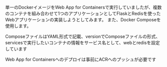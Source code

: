 単一のDockerイメージをWeb App for Containersで実行していましたが、複数のコンテナを組み合わせて1つのアプリケーションとしてFlaskとRedisを使ったWebアプリケーションの実装しようとしてみます。
また、Docker Composeを使用します。

ComposeファイルはYAML形式で記載、versionでComposeファイルの形式、servicesで実行したいコンテナの情報をサービス名として、webとredisを設定しています

Web App for Containersへのデプロイは事前にACRへのプッシュが必要です